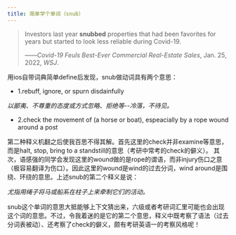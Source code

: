 ```yaml
---
title: 简单学个单词（snub）
---
```


>Investors last year **snubbed** properties that had been favorites for years but started to look less reliable during Covid-19.
>
>——*Covid-19 Feuls Best-Ever Commercial Real-Estate Sales*, Jan. 25, 2022, *WSJ*.

用ios自带词典简单define后发现，snub做动词具有两个意思：

* 1.rebuff, ignore, or spurn disdainfully
 
*以鄙夷、不尊重的态度或方式忽略、拒绝等--冷落，不待见。*

* 2.check the movement of (a horse or boat), espeacially by a rope wound around a post

第二种释义机翻之后使我百思不得其解。首先这里的check并非examine等意思，而是halt, stop, bring to a standstill的意思（考研中常考的check的僻义）。
其次，语感强的同学会发现这里的wound做的是rope的谓语，而非injury伤口之意（极容易翻译为伤口）。因此这里的wound是wind的过去分词，wind around是围绕、环绕的意思。上述snub的第二个释义是说：

*尤指用绳子将马或船系在柱子上来牵制它们的活动。*

snub这个单词的意思大抵能够上下文猜出来，六级或者考研词汇里可能也会出现这个词的意思。不过，令我着迷的是它的第二个意思，释义中既考察了语法（过去分词表被动）、还考察了check的僻义，颇有考研英语一的考察风格呢！